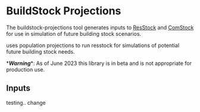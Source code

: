 # BuildStock Projections
The buildstock-projections tool generates inputs to [ResStock](https://github.com/NREL/resstock) and [ComStock](https://www.nrel.gov/buildings/comstock.html) for use in simulation of future building stock scenarios.

uses population projections to run resstock for simulations of potential future building stock needs.

\***_Warning_**\*: As of June 2023 this library is in beta and is not appropriate for production use.

## Inputs
testing..
change
